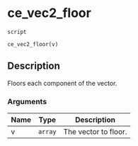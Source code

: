 # ce_vec2_floor
`script`
```gml
ce_vec2_floor(v)
```

## Description
Floors each component of the vector.

### Arguments
| Name | Type | Description |
| ---- | ---- | ----------- |
| v | `array` | The vector to floor. |